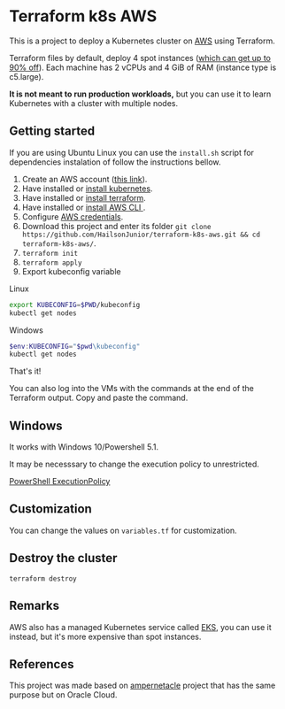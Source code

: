 # Terraform k8s AWS 

This is a project to deploy a Kubernetes cluster on
[AWS](https://aws.amazon.com/pt/) using Terraform.

Terraform files by default, deploy 4 spot instances ([which can get up to 90% off](https://aws.amazon.com/pt/ec2/spot)). Each machine
has 2 vCPUs and 4 GiB of RAM (instance type is c5.large).

**It is not meant to run production workloads,**
but you can use it to learn Kubernetes with a cluster with multiple nodes.

## Getting started

If you are using Ubuntu Linux you can use the ```install.sh``` script for dependencies instalation of follow the instructions bellow.

1. Create an AWS account ([this link](https://aws.amazon.com/pt/resources/create-account/)).
2. Have installed or [install kubernetes](https://kubernetes.io/docs/setup/production-environment/tools/kubeadm/install-kubeadm/#installing-kubeadm-kubelet-and-kubectl).
3. Have installed or [install terraform](https://learn.hashicorp.com/tutorials/terraform/install-cli?in=terraform/oci-get-started).
4. Have installed or [install AWS CLI ](https://docs.aws.amazon.com/cli/latest/userguide/getting-started-install.html).
5. Configure [AWS credentials](https://docs.aws.amazon.com/cli/latest/userguide/cli-configure-quickstart.html).
6. Download this project and enter its folder `git clone https://github.com/HailsonJunior/terraform-k8s-aws.git && cd terraform-k8s-aws/`.
7. `terraform init`
8. `terraform apply`
9. Export kubeconfig variable

Linux
```bash
export KUBECONFIG=$PWD/kubeconfig
kubectl get nodes
```

Windows
```powershell
$env:KUBECONFIG="$pwd\kubeconfig"
kubectl get nodes
```

That's it!

You can also log into the VMs with the commands at the end of the Terraform output. Copy and paste the command.

## Windows

It works with Windows 10/Powershell 5.1.

It may be necesssary to change the execution policy to unrestricted.

[PowerShell ExecutionPolicy](https://docs.microsoft.com/en-us/powershell/module/microsoft.powershell.security/set-executionpolicy?view=powershell-5.1)

## Customization

You can change the values on `variables.tf` for customization.

## Destroy the cluster

`terraform destroy`

## Remarks

AWS also has a managed Kubernetes service called
[EKS](https://aws.amazon.com/pt/eks/), you can use it instead, but it's more expensive than spot instances.

## References

This project was made based on [ampernetacle](https://github.com/jpetazzo/ampernetacle) project that has the same purpose but on Oracle Cloud.
